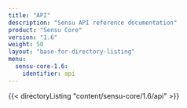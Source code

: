 ```yaml
---
title: "API"
description: "Sensu API reference documentation"
product: "Sensu Core"
version: "1.6"
weight: 50
layout: "base-for-directory-listing"
menu: 
  sensu-core-1.6:
    identifier: api
---
```


{{< directoryListing "content/sensu-core/1.6/api" >}}
